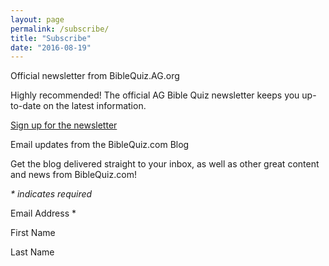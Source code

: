 ```yaml
---
layout: page
permalink: /subscribe/
title: "Subscribe"
date: "2016-08-19"
---
```


Official newsletter from BibleQuiz.AG.org

Highly recommended! The official AG Bible Quiz newsletter keeps you up-to-date on the latest information.

[Sign up for the newsletter](https://visitor.r20.constantcontact.com/manage/optin?v=001-ABz3XeaHh132UTKsGWuZ5-63JMdqDaqS4QodlV9jrPCC3nATQIPB9wBITQaBkB4gWh86epskfpqNuE8fp037Mq7CO1FCMpmDx2leDpArm5ipLbEoMu5EFQHy74S8MLBvZVIeFtv7to_-DZloaHMnBIwrb2VrOoT)

Email updates from the BibleQuiz.com Blog

Get the blog delivered straight to your inbox, as well as other great content and news from BibleQuiz.com!

_\* indicates required_

Email Address \*  
  

First Name  

Last Name
